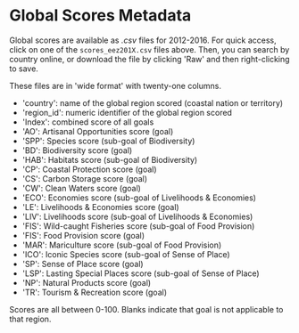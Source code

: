 # Global Scores Metadata

Global scores are available as *.csv* files for 2012-2016. For quick access, click on one of the `scores_eez201X.csv` files above. Then, you can search by country online, or download the file by clicking 'Raw' and then right-clicking to save.  

These files are in 'wide format' with twenty-one columns. 

- 'country': name of the global region scored (coastal nation or territory)
- 'region_id': numeric identifier of the global region scored 
- 'Index': combined score of all goals
- 'AO': Artisanal Opportunities score (goal)
- 'SPP': Species score (sub-goal of Biodiversity)
- 'BD': Biodiversity score (goal)
- 'HAB': Habitats score (sub-goal of Biodiversity)
- 'CP': Coastal Protection score (goal)
- 'CS': Carbon Storage score (goal)
- 'CW': Clean Waters score (goal)
- 'ECO': Economies score (sub-goal of Livelihoods & Economies)
- 'LE': Livelihoods & Economies score (goal)
- 'LIV': Livelihoods score (sub-goal of Livelihoods & Economies)
- 'FIS': Wild-caught Fisheries score (sub-goal of Food Provision)
- 'FIS': Food Provision score (goal)
- 'MAR': Mariculture score (sub-goal of Food Provision)
- 'ICO': Iconic Species score (sub-goal of Sense of Place)
- 'SP': Sense of Place score (goal)
- 'LSP': Lasting Special Places score (sub-goal of Sense of Place)
- 'NP': Natural Products score (goal)
- 'TR': Tourism & Recreation score (goal)

Scores are all between 0-100. Blanks indicate that goal is not applicable to that region. 
